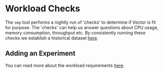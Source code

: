 # Workload Checks

The `smp` tool performs a nightly run of 'checks' to determine if Vector is fit for purpose.
The 'checks' can help us answer questions about CPU usage, memory consumption, throughput etc.
By consistently running these checks we establish a historical dataset [here](https://app.datadoghq.com/dashboard/wj9-9ds-q49?refresh_mode=sliding&from_ts=1694089061369&to_ts=1694693861369&live=true).

## Adding an Experiment

You can read more about the workload requirements [here](https://github.com/DataDog/datadog-agent/blob/main/test/workload-checks/README.md).
